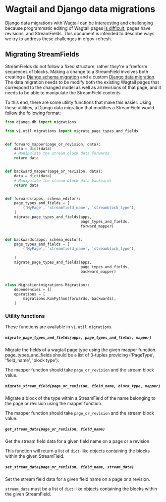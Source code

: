 # Wagtail and Django data migrations

Django data migrations with Wagtail can be intereesting and challenging because programmatic editing of Wagtail pages [is difficult](https://github.com/torchbox/wagtail/issues/1101), pages have revisions, and StreamFields. This document is intended to describe ways we try to address these challenges in cfgov-refresh.

## Migrating StreamFields

StreamFields do not follow a fixed structure, rather they're a freeform sequences of blocks. Making a change to a StreamField involves both creating a [Django schema migration](https://docs.djangoproject.com/en/1.8/topics/migrations/#workflow) and a custom [Django data migration](https://docs.djangoproject.com/en/1.8/topics/migrations/#data-migrations). The data migration needs to be modify both the existing Wagtail pages that correspond to the changed model as well as all revisions of that page, and it needs to be able to manipulate the StreamField contents. 

To this end, there are some utility functions that make this easier. Using these utilities, a Django data migration that modifies a StreamField would follow the following format:

```python
from django.db import migrations

from v1.util.migrations import migrate_page_types_and_fields


def forward_mapper(page_or_revision, data):
    data = dict(data)
    # Manipulate the stream block data forwards
    return data


def backward_mapper(page_or_revision, data):
    data = dict(data)
    # Manipulate the stream block data backwards
    return data


def forwards(apps, schema_editor):
    page_types_and_fields = [
        ('MyPage', 'streamfield_name', 'streamblock_type'),
    ]
    migrate_page_types_and_fields(apps, 
                                  page_types_and_fields,
                                  forward_mapper)


def backwards(apps, schema_editor):
    page_types_and_fields = [
        ('MyPage', 'streamfield_name', 'streamblock_type'),

    ]
    migrate_page_types_and_fields(apps, 
                                  page_types_and_fields,
                                  backward_mapper)


class Migration(migrations.Migration):
    dependencies = []
    operations = [
        migrations.RunPython(forwards, backwards),
    ]
```

### Utility functions

These functions are available in `v1.util.migrations`.

##### `migrate_page_types_and_fields(apps, page_types_and_fields, mapper)`

Migrate the fields of a wagtail page type using the given mapper function. page_types_and_fields should be a list of 3-tuples providing ('PageType', 'field_name', 'block type').

The mapper function should take `page_or_revision` and the stream block value.

##### `migrate_stream_field(page_or_revision, field_name, block_type, mapper)`

Migrate a block of the type within a StreamField of the name belonging to the page or revision using the mapper function.

The mapper function should take `page_or_revision` and the stream block value.

##### `get_stream_data(page_or_revision, field_name)`

Get the stream field data for a given field name on a page or a revision.

This function will return a list of `dict`-like objects containing the blocks within the given StreamField.

##### `set_stream_data(page_or_revision, field_name, stream_data)`

Set the stream field data for a given field name on a page or a revision. 

`stream_data` must be a list of `dict`-like objects containing the blocks within the given StreamField.

